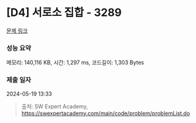# [D4] 서로소 집합 - 3289 

[문제 링크](https://swexpertacademy.com/main/code/problem/problemDetail.do?contestProbId=AWBJKA6qr2oDFAWr) 

### 성능 요약

메모리: 140,116 KB, 시간: 1,297 ms, 코드길이: 1,303 Bytes

### 제출 일자

2024-05-19 13:33



> 출처: SW Expert Academy, https://swexpertacademy.com/main/code/problem/problemList.do